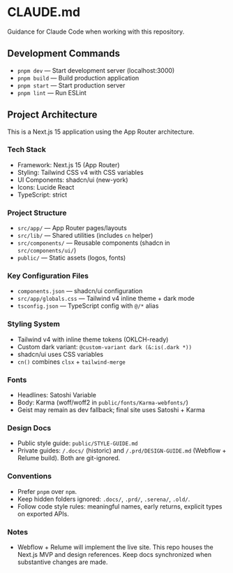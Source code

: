 # CLAUDE.md

Guidance for Claude Code when working with this repository.

## Development Commands

- `pnpm dev` — Start development server (localhost:3000)
- `pnpm build` — Build production application
- `pnpm start` — Start production server
- `pnpm lint` — Run ESLint

## Project Architecture

This is a Next.js 15 application using the App Router architecture.

### Tech Stack
- Framework: Next.js 15 (App Router)
- Styling: Tailwind CSS v4 with CSS variables
- UI Components: shadcn/ui (new-york)
- Icons: Lucide React
- TypeScript: strict

### Project Structure
- `src/app/` — App Router pages/layouts
- `src/lib/` — Shared utilities (includes `cn` helper)
- `src/components/` — Reusable components (shadcn in `src/components/ui/`)
- `public/` — Static assets (logos, fonts)

### Key Configuration Files
- `components.json` — shadcn/ui configuration
- `src/app/globals.css` — Tailwind v4 inline theme + dark mode
- `tsconfig.json` — TypeScript config with `@/*` alias

### Styling System
- Tailwind v4 with inline theme tokens (OKLCH-ready)
- Custom dark variant: `@custom-variant dark (&:is(.dark *))`
- shadcn/ui uses CSS variables
- `cn()` combines `clsx` + `tailwind-merge`

### Fonts
- Headlines: Satoshi Variable
- Body: Karma (woff/woff2 in `public/fonts/Karma-webfonts/`)
- Geist may remain as dev fallback; final site uses Satoshi + Karma

### Design Docs
- Public style guide: `public/STYLE-GUIDE.md`
- Private guides: `/.docs/` (historic) and `/.prd/DESIGN-GUIDE.md` (Webflow + Relume build). Both are git-ignored.

### Conventions
- Prefer `pnpm` over `npm`.
- Keep hidden folders ignored: `.docs/`, `.prd/`, `.serena/`, `.old/`.
- Follow code style rules: meaningful names, early returns, explicit types on exported APIs.

### Notes
- Webflow + Relume will implement the live site. This repo houses the Next.js MVP and design references. Keep docs synchronized when substantive changes are made.
